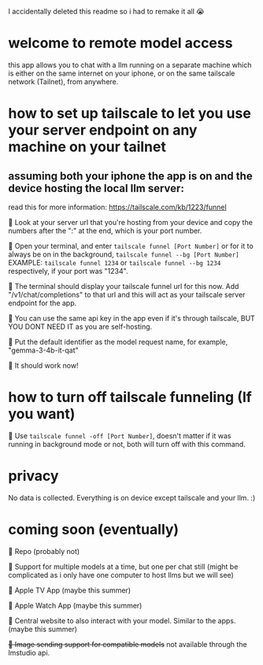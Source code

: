 I accidentally deleted this readme so i had to remake it all 😭

# welcome to remote model access
this app allows you to chat with a llm running on a separate machine which is either on the same internet on your iphone, or on the same tailscale network (Tailnet), from anywhere.
# how to set up tailscale to let you use your server endpoint on any machine on your tailnet
## assuming both your iphone the app is on and the device hosting the local llm server:
read this for more information: https://tailscale.com/kb/1223/funnel

📡 Look at your server url that you're hosting from your device and copy the numbers after the ":" at the end, which is your port number.

📡 Open your terminal, and enter ```tailscale funnel [Port Number]``` or for it to always be on in the background, ```tailscale funnel --bg [Port Number]``` EXAMPLE: ```tailscale funnel 1234``` or ```tailscale funnel --bg 1234``` respectively, if your port was "1234".

📡 The terminal should display your tailscale funnel url for this now. Add "/v1/chat/completions" to that url and this will act as your tailscale server endpoint for the app.

📡 You can use the same api key in the app even if it's through tailscale, BUT YOU DONT NEED IT as you are self-hosting.

📡 Put the default identifier as the model request name, for example, "gemma-3-4b-it-qat"

📡 It should work now!
# how to turn off tailscale funneling (If you want)

📡 Use ```tailscale funnel -off [Port Number]```, doesn't matter if it was running in background mode or not, both will turn off with this command.

# privacy
No data is collected. Everything is on device except tailscale and your llm. :)

# coming soon (eventually) 
👀 Repo (probably not)

👀 Support for multiple models at a time, but one per chat still (might be complicated as i only have one computer to host llms but we will see)

👀 Apple TV App (maybe this summer)

👀 Apple Watch App (maybe this summer)

👀 Central website to also interact with your model. Similar to the apps. (maybe this summer)

~~👀 Image sending support for compatible models~~ not available through the lmstudio api.
